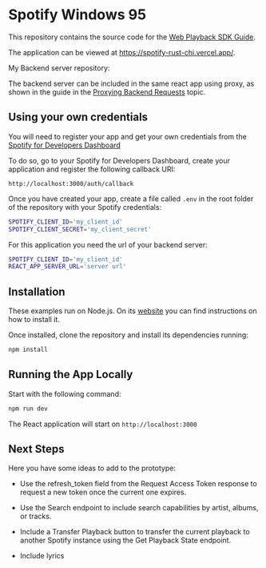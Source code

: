# Spotify Windows 95

This repository contains the source code for the [Web Playback SDK Guide](https://developer.spotify.com/documentation/web-playback-sdk/guide/).

The application can be viewed at https://spotify-rust-chi.vercel.app/.

My Backend server repository: 


The backend server can be included in the same react app using proxy, as shown in the guide in the [Proxying Backend Requests](https://developer.spotify.com/documentation/web-playback-sdk/guide/) topic.
## Using your own credentials

You will need to register your app and get your own credentials from the
[Spotify for Developers Dashboard](https://developer.spotify.com/dashboard/)

To do so, go to your Spotify for Developers Dashboard, create your
application and register the following callback URI:

`http://localhost:3000/auth/callback`

Once you have created your app, create a file called `.env` in the root folder
of the repository with your Spotify credentials:

```bash
SPOTIFY_CLIENT_ID='my_client_id'
SPOTIFY_CLIENT_SECRET='my_client_secret'
```

For this application you need the url of your backend server:

```bash
SPOTIFY_CLIENT_ID='my_client_id'
REACT_APP_SERVER_URL='server url'
```

## Installation

These examples run on Node.js. On its
[website](http://www.nodejs.org/download/) you can find instructions on how to
install it.

Once installed, clone the repository and install its dependencies running:

```bash
npm install
```

## Running the App Locally

Start with the following command:

```bash
npm run dev
```

The React application will start on `http://localhost:3000`

##  Next Steps

Here you have some ideas to add to the prototype:

- Use the refresh_token field from the Request Access Token response to request a new token once the current one expires.

- Use the Search endpoint to include search capabilities by artist, albums, or tracks.

- Include a Transfer Playback button to transfer the current playback to another Spotify instance using the Get Playback State endpoint.

- Include lyrics

